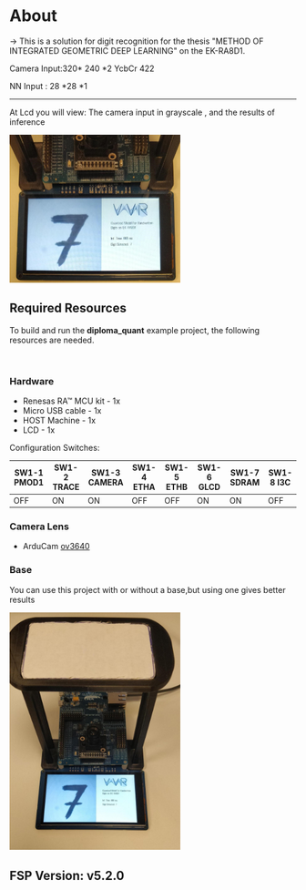 # About

→ This is a solution for digit recognition for the thesis
"METHOD OF INTEGRATED GEOMETRIC DEEP LEARNING"  on the EK-RA8D1.



Camera Input:320* 240 *2 YcbCr 422

NN Input :  28 *28 *1 

---

At Lcd you will view: The camera input in grayscale , and the results of inference

<img src="readme_images/lcd_res.jpg" alt="Alt text" width="300"/>

## Required Resources ##
To build and run the **diploma_quant** example project, the following resources are needed.

<br>

### Hardware ###
* Renesas RA™ MCU kit - 1x
* Micro USB cable - 1x
* HOST Machine - 1x
* LCD - 1x


Configuration Switches:

| SW1-1 PMOD1 | SW1-2 TRACE | SW1-3 CAMERA | SW1-4 ETHA | SW1-5 ETHB | SW1-6 GLCD | SW1-7 SDRAM | SW1-8 I3C |
|-------------|-------------|--------------|------------|------------|------------|-------------|-----------|
| OFF | ON | ON | OFF | OFF | ON | ON | OFF |

### Camera Lens ###
* ArduCam [ov3640](https://www.arducam.com/products/camera-breakout-board/3mp-ov3640/)


### Base ###
You can use this project with or without a base,but using one gives better results

<img src="readme_images/base_with_ek.jpg" alt="Alt text" width="300"/>

## FSP Version: v5.2.0
